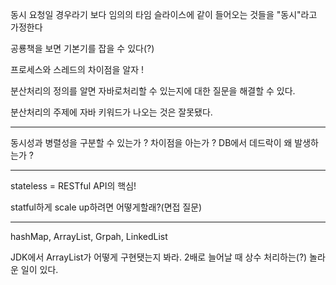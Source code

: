 동시 요청일 경우라기 보다
임의의 타임 슬라이스에 같이 들어오는 것들을 "동시"라고 가정한다

공룡책을 보면 기본기를 잡을 수 있다(?)

프로세스와 스레드의 차이점을 알자 !

분산처리의 정의를 알면 자바로처리할 수 있는지에 대한 질문을 해결할 수 있다.

분산처리의 주제에 자바 키워드가 나오는 것은 잘못됐다.



------
동시성과 병렬성을 구분할 수 있는가 ? 차이점을 아는가 ?
DB에서 데드락이 왜 발생하는가 ?



---
stateless = RESTful API의 핵심!

statful하게 scale up하려면 어떻게할래?(면접 질문)


---
hashMap, ArrayList, Grpah, LinkedList

JDK에서 ArrayList가 어떻게 구현됏는지 봐라. 2배로 늘어날 때 상수 처리하는(?) 놀라운 일이 있다.


